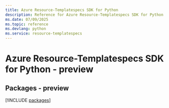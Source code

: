 ```yaml
---
title: Azure Resource-Templatespecs SDK for Python
description: Reference for Azure Resource-Templatespecs SDK for Python
ms.date: 07/09/2025
ms.topic: reference
ms.devlang: python
ms.service: resource-templatespecs
---
```

# Azure Resource-Templatespecs SDK for Python - preview
## Packages - preview
[!INCLUDE [packages](resource-templatespecs-index.md)]